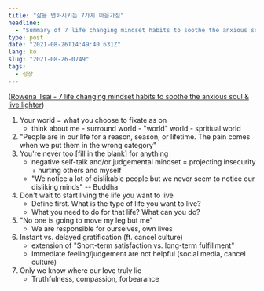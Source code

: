 ```yaml
---
title: "삶을 변화시키는 7가지 마음가짐"
headline:
  - "Summary of 7 life changing mindset habits to soothe the anxious soul and live lighter by Rowena Tsai"
type: post
date: "2021-08-26T14:49:40.631Z"
lang: ko
slug: "2021-08-26-0749"
tags:
  - 성장
---
```


([Rowena Tsai - 7 life changing mindset habits to soothe the anxious soul & live lighter](https://www.youtube.com/watch?v=FmBRB2Wq8VU))

1. Your world = what you choose to fixate as on
    - think about me - surround world - "world" world - spritiual world
2. "People are in our life for a reason, season, or lifetime. The pain comes when we put them in the wrong category"
3. You're never too \[fill in the blank\] for anything
    - negative self-talk and/or judgemental mindset = projecting insecurity + hurting others and myself
    - "We notice a lot of dislikable people but we never seem to notice our disliking minds" -- Buddha
4. Don't wait to start living the life you want to live
    - Define first. What is the type of life you want to live?
    - What you need to do for that life? What can you do?
5. "No one is going to move my leg but me"
    - We are responsible for ourselves, own lives
6. Instant vs. delayed gratification (ft. cancel culture)
    - extension of "Short-term satisfaction vs. long-term fulfillment"
    - Immediate feeling/judgement are not helpful (social media, cancel culture)
7. Only we know where our love truly lie
    - Truthfulness, compassion, forbearance
